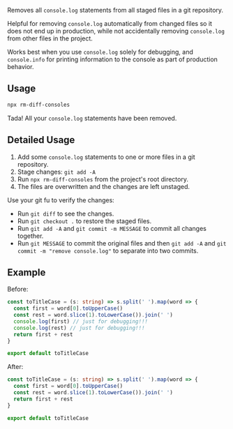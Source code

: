 Removes all `console.log` statements from all staged files in a git repository.

Helpful for removing `console.log` automatically from changed files so it does not end up in production, while not accidentally removing `console.log` from other files in the project.

Works best when you use `console.log` solely for debugging, and `console.info` for printing information to the console as part of production behavior.

## Usage

```sh
npx rm-diff-consoles
```

Tada! All your `console.log` statements have been removed.

## Detailed Usage

1. Add some `console.log` statements to one or more files in a git repository.
2. Stage changes: `git add -A`
3. Run `npx rm-diff-consoles` from the project's root directory.
4. The files are overwritten and the changes are left unstaged.

Use your git fu to verify the changes:

- Run `git diff` to see the changes.
- Run `git checkout .` to restore the staged files.
- Run `git add -A` and `git commit -m MESSAGE` to commit all changes together.
- Run `git MESSAGE` to commit the original files and then `git add -A` and `git commit -m "remove console.log"` to separate into two commits.

## Example

Before:

```ts
const toTitleCase = (s: string) => s.split(' ').map(word => {
  const first = word[0].toUpperCase()
  const rest = word.slice(1).toLowerCase()).join(' ')
  console.log(first) // just for debugging!!!
  console.log(rest) // just for debugging!!!
  return first + rest
}

export default toTitleCase
```

After:

```ts
const toTitleCase = (s: string) => s.split(' ').map(word => {
  const first = word[0].toUpperCase()
  const rest = word.slice(1).toLowerCase()).join(' ')
  return first + rest
}

export default toTitleCase
```
